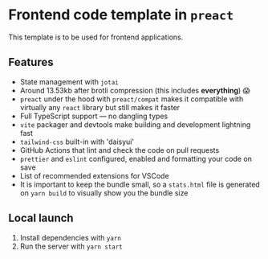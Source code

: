 # Frontend code template in `preact`

This template is to be used for frontend applications.

## Features

- State management with `jotai`
- Around 13.53kb after brotli compression (this includes **everything**) 😱
- `preact` under the hood with `preact/compat` makes it compatible with virtually any `react` library but still makes it faster
- Full TypeScript support — no dangling types
- `vite` packager and devtools make building and development lightning fast
- `tailwind-css` built-in with 'daisyui'
- GitHub Actions that lint and check the code on pull requests
- `prettier` and `eslint` configured, enabled and formatting your code on save
- List of recommended extensions for VSCode
- It is important to keep the bundle small, so a `stats.html` file is generated on `yarn build` to visually show you the bundle size

## Local launch

1. Install dependencies with `yarn`
2. Run the server with `yarn start`
